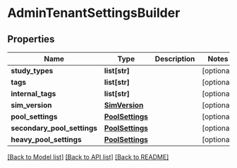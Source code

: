 # AdminTenantSettingsBuilder

## Properties
Name | Type | Description | Notes
------------ | ------------- | ------------- | -------------
**study_types** | **list[str]** |  | [optional] 
**tags** | **list[str]** |  | [optional] 
**internal_tags** | **list[str]** |  | [optional] 
**sim_version** | [**SimVersion**](SimVersion.md) |  | [optional] 
**pool_settings** | [**PoolSettings**](PoolSettings.md) |  | [optional] 
**secondary_pool_settings** | [**PoolSettings**](PoolSettings.md) |  | [optional] 
**heavy_pool_settings** | [**PoolSettings**](PoolSettings.md) |  | [optional] 

[[Back to Model list]](../README.md#documentation-for-models) [[Back to API list]](../README.md#documentation-for-api-endpoints) [[Back to README]](../README.md)


